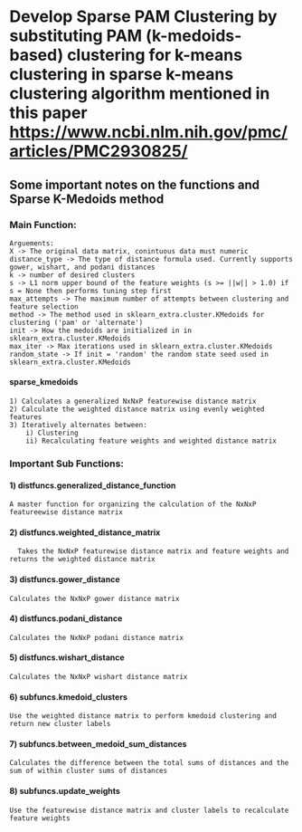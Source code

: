 # Develop Sparse PAM Clustering by substituting PAM (k-medoids-based) clustering for k-means clustering in sparse k-means clustering algorithm  mentioned in this paper https://www.ncbi.nlm.nih.gov/pmc/articles/PMC2930825/

## Some important notes on the functions and Sparse K-Medoids method

### Main Function: 

    Arguements:
    X -> The original data matrix, conintuous data must numeric
    distance_type -> The type of distance formula used. Currently supports gower, wishart, and podani distances
    k -> number of desired clusters
    s -> L1 norm upper bound of the feature weights (s >= ||w|| > 1.0) if s = None then performs tuning step first
    max_attempts -> The maximum number of attempts between clustering and feature selection
    method -> The method used in sklearn_extra.cluster.KMedoids for clustering ('pam' or 'alternate')
    init -> How the medoids are initialized in in sklearn_extra.cluster.KMedoids
    max_iter -> Max iterations used in sklearn_extra.cluster.KMedoids
    random_state -> If init = 'random' the random state seed used in sklearn_extra.cluster.KMedoids 

#### sparse_kmedoids

    1) Calculates a generalized NxNxP featurewise distance matrix
    2) Calculate the weighted distance matrix using evenly weighted features
    3) Iteratively alternates between:
        i) Clustering 
        ii) Recalculating feature weights and weighted distance matrix 

### Important Sub Functions:

#### 1) distfuncs.generalized_distance_function

    A master function for organizing the calculation of the NxNxP featureewise distance matrix

#### 2) distfuncs.weighted_distance_matrix

      Takes the NxNxP featurewise distance matrix and feature weights and returns the weighted distance matrix

#### 3) distfuncs.gower_distance

    Calculates the NxNxP gower distance matrix

#### 4) distfuncs.podani_distance

    Calculates the NxNxP podani distance matrix

#### 5) distfuncs.wishart_distance

    Calculates the NxNxP wishart distance matrix

#### 6) subfuncs.kmedoid_clusters

    Use the weighted distance matrix to perform kmedoid clustering and return new cluster labels

#### 7) subfuncs.between_medoid_sum_distances

    Calculates the difference between the total sums of distances and the sum of within cluster sums of distances

#### 8) subfuncs.update_weights

    Use the featurewise distance matrix and cluster labels to recalculate feature weights

    
